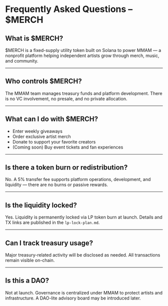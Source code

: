 # Frequently Asked Questions – $MERCH

## What is $MERCH?

$MERCH is a fixed-supply utility token built on Solana to power MMAM — a nonprofit platform helping independent artists grow through merch, music, and community.

---

## Who controls $MERCH?

The MMAM team manages treasury funds and platform development. There is no VC involvement, no presale, and no private allocation.

---

## What can I do with $MERCH?

- Enter weekly giveaways  
- Order exclusive artist merch  
- Donate to support your favorite creators  
- (Coming soon) Buy event tickets and fan experiences

---

## Is there a token burn or redistribution?

No. A 5% transfer fee supports platform operations, development, and liquidity — there are no burns or passive rewards.

---

## Is the liquidity locked?

Yes. Liquidity is permanently locked via LP token burn at launch. Details and TX links are published in the `lp-lock-plan.md`.

---

## Can I track treasury usage?

Major treasury-related activity will be disclosed as needed. All transactions remain visible on-chain.

---

## Is this a DAO?

Not at launch. Governance is centralized under MMAM to protect artists and infrastructure. A DAO-lite advisory board may be introduced later.
